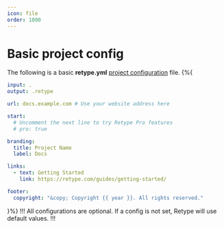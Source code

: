 ```yaml
---
icon: file
order: 1000
---
```

# Basic project config

The following is a basic **retype.yml** [project configuration](/configuration/project.md) file.
{%{
```yml retype.yml
input: .
output: .retype

url: docs.example.com # Use your website address here

start:
  # Uncomment the next line to try Retype Pro features
  # pro: true

branding:
  title: Project Name
  label: Docs

links:
  - text: Getting Started
    link: https://retype.com/guides/getting-started/

footer:
  copyright: "&copy; Copyright {{ year }}. All rights reserved."
```
}%}
!!!
All configurations are optional. If a config is not set, Retype will use default values.
!!!